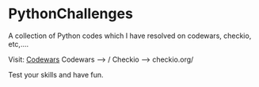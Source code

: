 # PythonChallenges
A collection of Python codes which I have resolved on codewars, checkio, etc,....

Visit: 
[Codewars](codewars.com)
Codewars --> /
Checkio --> checkio.org/ 

Test your skills and have fun.
